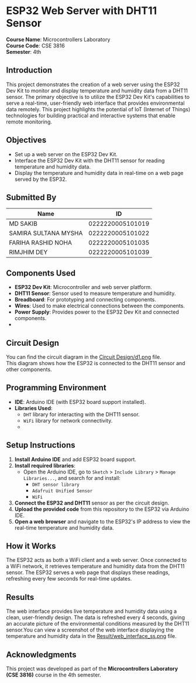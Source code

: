 # ESP32 Web Server with DHT11 Sensor

**Course Name**: Microcontrollers Laboratory  
**Course Code**: CSE 3816  
**Semester**: 4th  



## Introduction

This project demonstrates the creation of a web server using the ESP32 Dev Kit to monitor and display temperature and humidity data from a DHT11 sensor. The primary objective is to utilize the ESP32 Dev Kit's capabilities to serve a real-time, user-friendly web interface that provides environmental data remotely. This project highlights the potential of IoT (Internet of Things) technologies for building practical and interactive systems that enable remote monitoring.



## Objectives

- Set up a web server on the ESP32 Dev Kit.
- Interface the ESP32 Dev Kit with the DHT11 sensor for reading temperature and humidity data.
- Display the temperature and humidity data in real-time on a web page served by the ESP32.




## Submitted By

| Name                  | ID                  |
|-----------------------|---------------------|
| MD SAKIB              | 0222220005101019    |
| SAMIRA SULTANA MYSHA  | 0222220005101022    |
| FARIHA RASHID NOHA    | 0222220005101035    |
| RIMJHIM DEY           | 0222220005101039    |



## Components Used

- **ESP32 Dev Kit**: Microcontroller and web server platform.
- **DHT11 Sensor**: Sensor used to measure temperature and humidity.
- **Breadboard**: For prototyping and connecting components.
- **Wires**: Used to make electrical connections between the components.
- **Power Supply**: Provides power to the ESP32 Dev Kit and connected components.
- 

## Circuit Design

You can find the circuit diagram in the [Circuit Design/d1.png](./Circuit%20Design/d1.png) file.  
This diagram shows how the ESP32 is connected to the DHT11 sensor and other components.


## Programming Environment

- **IDE**: Arduino IDE (with ESP32 board support installed).
- **Libraries Used**:
  - `DHT` library for interacting with the DHT11 sensor.
  - `WiFi` library for network connectivity.
  - 

## Setup Instructions

1. **Install Arduino IDE** and add ESP32 board support.
2. **Install required libraries**:  
   - Open the Arduino IDE, go to `Sketch` > `Include Library` > `Manage Libraries...`, and search for and install:
     - `DHT sensor library`
     - `Adafruit Unified Sensor`
     - `WiFi`
3. **Connect the ESP32 and DHT11** sensor as per the circuit design.
4. **Upload the provided code** from this repository to the ESP32 via Arduino IDE.
5. **Open a web browser** and navigate to the ESP32's IP address to view the real-time temperature and humidity data.


## How it Works

The ESP32 acts as both a WiFi client and a web server. Once connected to a WiFi network, it retrieves temperature and humidity data from the DHT11 sensor. The ESP32 serves a web page that displays these readings, refreshing every few seconds for real-time updates.


## Results

The web interface provides live temperature and humidity data using a clean, user-friendly design. The data is refreshed every 4 seconds, giving an accurate picture of the environmental conditions measured by the DHT11 sensor.You can view a screenshot of the web interface displaying the temperature and humidity data in the [Result/web_interface_ss.png](./Result/web_interface_ss.png) file.


## Acknowledgments

This project was developed as part of the **Microcontrollers Laboratory (CSE 3816)** course in the 4th semester.
